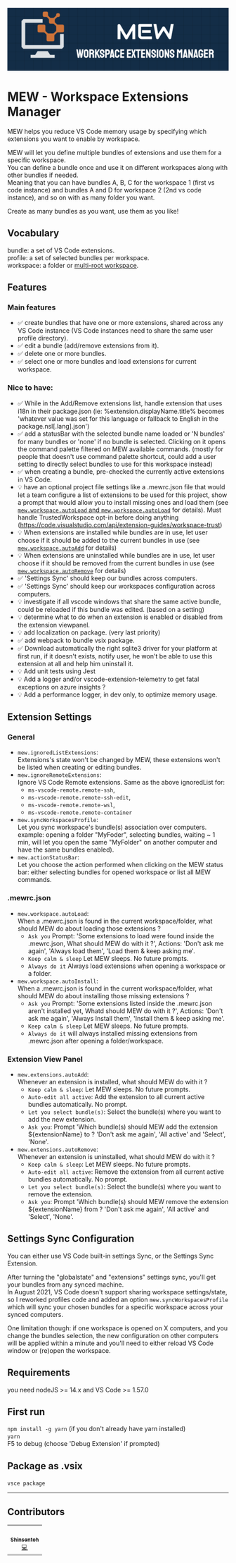 ![Screenshot](assets/images/banner.png)

# MEW - Workspace Extensions Manager

MEW helps you reduce VS Code memory usage by specifying which extensions you want to enable by workspace.

MEW will let you define multiple bundles of extensions and use them for a specific workspace.\
You can define a bundle once and use it on different workspaces along with other bundles if needed.\
Meaning that you can have bundles A, B, C for the workspace 1 (first vs code instance) and bundles A and D for workspace 2 (2nd vs code instance), and so on with as many folder you want.

Create as many bundles as you want, use them as you like!

## Vocabulary
bundle: a set of VS Code extensions.\
profile: a set of selected bundles per workspace.\
workspace: a folder or [multi-root workspace](https://code.visualstudio.com/docs/editor/workspaces#_multiroot-workspaces).

## Features

### Main features

- :white_check_mark: create bundles that have one or more extensions, shared across any VS Code instance (VS Code instances need to share the same user profile directory).
- :white_check_mark: edit a bundle (add/remove extensions from it).
- :white_check_mark: delete one or more bundles.
- :white_check_mark: select one or more bundles and load extensions for current workspace.

### Nice to have:
- :white_check_mark: While in the Add/Remove extensions list, handle extension that uses i18n in their package.json (ie: %extension.displayName.title% becomes 'whatever value was set for this language or fallback to English in the package.nsl[.lang].json')
- :white_check_mark: add a statusBar with the selected bundle name loaded or 'N bundles' for many bundles or 'none' if no bundle is selected. Clicking on it opens the command palette filtered on MEW available commands. (mostly for people that doesn't use command palette shortcut, could add a user setting to directly select bundles to use for this workspace instead)
- :white_check_mark: when creating a bundle, pre-checked the currently active extensions in VS Code.
- :bulb: have an optional project file settings like a .mewrc.json file that would let a team configure a list of extensions to be used for this project, show a prompt that would allow you to install missing ones and load them (see [`mew.workspace.autoLoad` and `mew.workspace.autoLoad`](#mewrcjson) for details). Must handle TrustedWorkspace opt-in before doing anything (https://code.visualstudio.com/api/extension-guides/workspace-trust)
- :bulb: When extensions are installed while bundles are in use, let user choose if it should be added to the current bundles in use (see [`mew.workspace.autoAdd`](#extension-view-panel) for details)
- :bulb: When extensions are uninstalled while bundles are in use, let user choose if it should be removed from the current bundles in use (see [`mew.workspace.autoRemove`](#extension-view-panel) for details)
- :white_check_mark: 'Settings Sync' should keep our bundles across computers.
- :white_check_mark: 'Settings Sync' should keep our workspaces configuration across computers.
- :bulb: investigate if all vscode windows that share the same active bundle, could be reloaded if this bundle was edited. (based on a setting)
- :bulb: determine what to do when an extension is enabled or disabled from the extension viewpanel.
- :bulb: add localization on package. (very last priority)
- :white_check_mark: add webpack to bundle vsix package.
- :white_check_mark: Download automatically the right sqlite3 driver for your platform at first run, if it doesn't exists, notify user, he won't be able to use this extension at all and help him uninstall it.
- :bulb: Add unit tests using Jest
- :bulb: Add a logger and/or vscode-extension-telemetry to get fatal exceptions on azure insights ?
- :bulb: Add a performance logger, in dev only, to optimize memory usage.
## Extension Settings
### General
- `mew.ignoredListExtensions`:\
Extensions's state won't be changed by MEW, these extensions won't be listed when creating or editing bundles.
- `mew.ignoreRemoteExtensions`: \
Ignore VS Code Remote extensions. Same as the above ignoredList for:
  - `ms-vscode-remote.remote-ssh`,
  - `ms-vscode-remote.remote-ssh-edit`,
  - `ms-vscode-remote.remote-wsl`,
  - `ms-vscode-remote.remote-container`
- `mew.syncWorkspacesProfile`:\
Let you sync workspace's bundle(s) association over computers.\
example: opening a folder "MyFoder", selecting bundles, waiting ~ 1 min, will let you open the same "MyFolder" on another computer and have the same bundles enabled).
- `mew.actionStatusBar`:\
Let you choose the action performed when clicking on the MEW status bar:
either selecting bundles for opened workspace or list all MEW commands.
### .mewrc.json
- `mew.workspace.autoLoad`: \
When a .mewrc.json is found in the current workspace/folder, what should MEW do about loading those extensions ?
  - `Ask you` Prompt: 'Some extensions to load were found inside the .mewrc.json, What should MEW do with it ?', Actions: 'Don't ask me again', 'Always load them', 'Load them & keep asking me'.
  - `Keep calm & sleep` Let MEW sleeps. No future prompts.
  - `Always do it` Always load extensions when opening a workspace or a folder.
- `mew.workspace.autoInstall`: \
When a .mewrc.json is found in the current workspace/folder, what should MEW do about installing those missing extensions ?
  - `Ask you` Prompt: 'Some extensions listed inside the .mewrc.json aren't installed yet, Whatd should MEW do with it ?', Actions: 'Don't ask me again', 'Always Install them', 'Install them & keep asking me'.
  - `Keep calm & sleep` Let MEW sleeps. No future prompts.
  - `Always do it` will always installed missing extensions from .mewrc.json after opening a folder/workspace.
### Extension View Panel

- `mew.extensions.autoAdd`:\
Whenever an extension is installed, what should MEW do with it ?
  - `Keep calm & sleep`: Let MEW sleeps. No future prompts.
  - `Auto-edit all active`: Add the extension to all current active bundles automatically. No prompt.
  - `Let you select bundle(s)`: Select the bundle(s) where you want to add the new extension.
  - `Ask you`: Prompt 'Which bundle(s) should MEW add the extension ${extensionName} to ? 'Don't ask me again', 'All active' and 'Select', 'None'.
- `mew.extensions.autoRemove`: \
Whenever an extension is uninstalled, what should MEW do with it ?
  - `Keep calm & sleep`: Let MEW sleeps. No future prompts.
  - `Auto-edit all active`: Remove the extension from all current active bundles automatically. No prompt.
  - `Let you select bundle(s)`: Select the bundle(s) where you want to remove the extension.
  - `Ask you`: Prompt 'Which bundle(s) should MEW remove the extension ${extensionName} from ? 'Don't ask me again', 'All active' and 'Select', 'None'.
## Settings Sync Configuration

You can either use VS Code built-in settings Sync, or the Settings Sync Extension.

After turning the "globalstate" and "extensions" settings sync, you'll get your bundles from any synced machine.\
In August 2021, VS Code doesn't support sharing workspace settings/state, so I reworked profiles code and added an option `mew.syncWorkspacesProfile` which will sync your chosen bundles for a specific workspace across your synced computers.

One limitation though: if one workspace is opened on X computers, and you change the bundles selection, the new configuration on other computers will be applied within a minute and you'll need to either reload VS Code window or (re)open the workspace.

## Requirements
you need nodeJS >= 14.x and VS Code >= 1.57.0
## First run
`npm install -g yarn` (if you don't already have yarn installed)\
`yarn`\
F5 to debug (choose 'Debug Extension' if prompted)
## Package as .vsix
`vsce package`

-----------------------------------------------------------------------------------------------------------
## Contributors
<!-- ALL-CONTRIBUTORS-LIST:START - Do not remove or modify this section -->
<!-- prettier-ignore-start -->
<!-- markdownlint-disable -->
<table>
  <tr>
    <td align="center"><a href="https://github.com/Shinsentoh"><img src="https://avatars.githubusercontent.com/u/1506373?v=4" width="100px;" alt=""/><br /><sub><b>Shinsentoh</b></sub></a><br /><a href="https://github.com/Shinsentoh/vscode-manage-extensions-workspace/commits?author=Shinsentoh" title="Code">💻</a></td>
  </tr>
</table>

<!-- markdownlint-restore -->
<!-- prettier-ignore-end -->

<!-- ALL-CONTRIBUTORS-LIST:END -->
